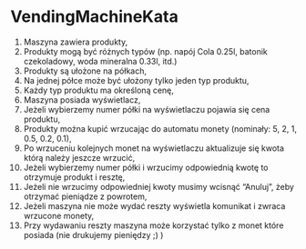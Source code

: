 VendingMachineKata
==================

1. Maszyna zawiera produkty,
2. Produkty mogą być różnych typów (np. napój Cola 0.25l, batonik czekoladowy, woda mineralna 0.33l, itd.)
3. Produkty są ułożone na półkach,
4. Na jednej półce może być ułożony tylko jeden typ produktu,
5. Każdy typ produktu ma określoną cenę,
6. Maszyna posiada wyświetlacz,
7. Jeżeli wybierzemy numer półki na wyświetlaczu pojawia się cena produktu,
8. Produkty można kupić wrzucając do automatu monety (nominały: 5, 2, 1, 0.5, 0.2, 0.1),
9. Po wrzuceniu kolejnych monet na wyświetlaczu aktualizuje się kwota którą należy jeszcze wrzucić,
10. Jeżeli wybierzemy numer półki i wrzucimy odpowiednią kwotę to otrzymuje produkt i resztę,
11. Jeżeli nie wrzucimy odpowiedniej kwoty musimy wcisnąć “Anuluj”, żeby otrzymać pieniądze z powrotem,
12. Jeżeli maszyna nie może wydać reszty wyświetla komunikat i zwraca wrzucone monety,
13. Przy wydawaniu reszty maszyna może korzystać tylko z monet które posiada (nie drukujemy pieniędzy ;) )


